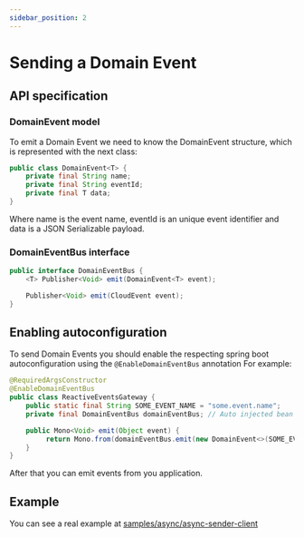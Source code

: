 ```yaml
---
sidebar_position: 2
---
```


# Sending a Domain Event

## API specification

### DomainEvent model

To emit a Domain Event we need to know the DomainEvent structure, which is represented with the next class:

```java
public class DomainEvent<T> {
    private final String name;
    private final String eventId;
    private final T data;
}
```

Where name is the event name, eventId is an unique event identifier and data is a JSON Serializable payload.

### DomainEventBus interface

```java
public interface DomainEventBus {
    <T> Publisher<Void> emit(DomainEvent<T> event);

    Publisher<Void> emit(CloudEvent event);
}
```

## Enabling autoconfiguration

To send Domain Events you should enable the respecting spring boot autoconfiguration using the `@EnableDomainEventBus` annotation
For example:

```java
@RequiredArgsConstructor
@EnableDomainEventBus
public class ReactiveEventsGateway {
    public static final String SOME_EVENT_NAME = "some.event.name";
    private final DomainEventBus domainEventBus; // Auto injected bean created by the @EnableDomainEventBus annotation

    public Mono<Void> emit(Object event) {
         return Mono.from(domainEventBus.emit(new DomainEvent<>(SOME_EVENT_NAME, UUID.randomUUID().toString(), event)));
    }
}
```

After that you can emit events from you application.

## Example

You can see a real example at [samples/async/async-sender-client](https://github.com/reactive-commons/reactive-commons-java/tree/master/samples/async/async-sender-client)